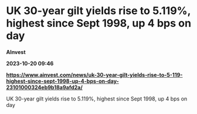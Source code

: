 # UK 30-year gilt yields rise to 5.119%, highest since Sept 1998, up 4 bps on day
**AInvest**

**2023-10-20 09:46**

**https://www.ainvest.com/news/uk-30-year-gilt-yields-rise-to-5-119-highest-since-sept-1998-up-4-bps-on-day-23101000324eb9b18a9afd2a/**

UK 30-year gilt yields rise to 5.119%, highest since Sept 1998, up 4 bps on day